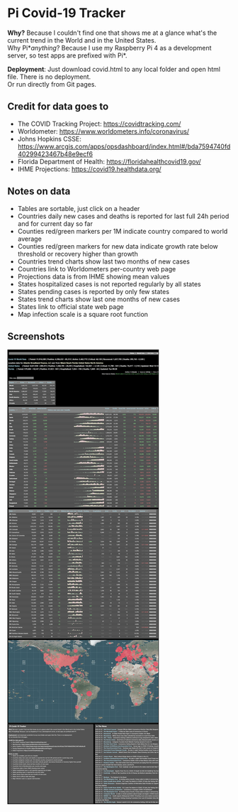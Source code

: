 # Pi Covid-19 Tracker

**Why?** Because I couldn't find one that shows me at a glance what's the current trend in the World and in the United States.  
Why Pi\**anything*? Because I use my Raspberry Pi 4 as a development server, so test apps are prefixed with Pi\*.  

**Deployment**: Just download covid.html to any local folder and open html file. There is no deployment.  
Or run directly from Git pages.  

## Credit for data goes to

- The COVID Tracking Project: <https://covidtracking.com/>
- Worldometer: <https://www.worldometers.info/coronavirus/>
- Johns Hopkins CSSE: <https://www.arcgis.com/apps/opsdashboard/index.html#/bda7594740fd40299423467b48e9ecf6>
- Florida Department of Health: <https://floridahealthcovid19.gov/>
- IHME Projections: <https://covid19.healthdata.org/>

## Notes on data

- Tables are sortable, just click on a header
- Countries daily new cases and deaths is reported for last full 24h period and for current day so far
- Counties red/green markers per 1M indicate country compared to world average
- Counties red/green markers for new data indicate growth rate below threshold or recovery higher than growth
- Countries trend charts show last two months of new cases
- Countries link to Worldometers per-country web page
- Projections data is from IHME showing mean values
- States hospitalized cases is not reported regularly by all states
- States pending cases is reported by only few states
- States trend charts show last one months of new cases
- States link to official state web page
- Map infection scale is a square root function

## Screenshots

![alt text](assets/screenshot-picovid.png)
